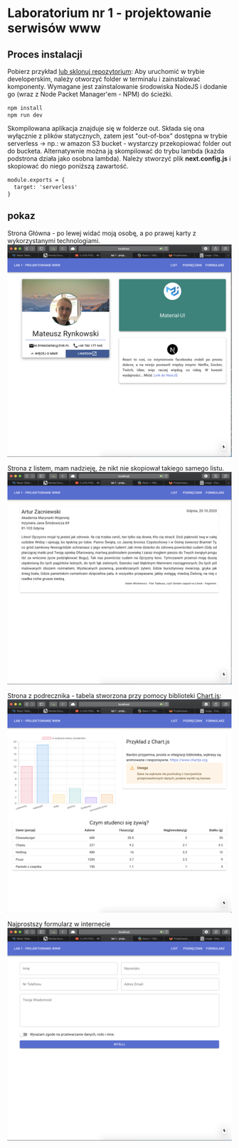 # Laboratorium nr 1 - projektowanie serwisów www

## Proces instalacji

Pobierz przykład [lub sklonuj repozytorium](https://github.com/zieleniowy/lab1-witryny):
Aby uruchomić w trybie developerskim, należy otworzyć folder w terminalu i zainstalować komponenty. Wymagane jest zainstalowanie środowiska NodeJS i dodanie go (wraz z Node Packet Manager'em - NPM) do ścieżki.

```
npm install
npm run dev
```
Skompilowana aplikacja znajduje się w folderze out. Składa się ona wyłącznie z plików statycznych, zatem jest "out-of-box" dostępna w trybie serverless -> np.: w amazon S3 bucket - wystarczy przekopiować folder out do bucketa. Alternatywnie można ją skompilować do trybu lambda (każda podstrona działa jako osobna lambda). Należy stworzyć plik **next.config.js** i skopiować do niego poniższą zawartość.

```
module.exports = {
  target: 'serverless'
}
```
## pokaz

Strona Główna - po lewej widać moją osobę, a po prawej karty z wykorzystanymi technologiami.
![Strona Główna](/public/img/glowna.png)

Strona z listem, mam nadzieję, że nikt nie skopiował takiego samego listu.
![Strona z listem](/public/img/list.png)

Strona z podrecznika - tabela stworzona przy pomocy biblioteki [Chart.js](https://chartjs.org):
![strona z podręcznika](/public/img/podrecznik.png)

Najprostszy formularz w internecie
![GitHub Logo](/public/img/formularz.png)
